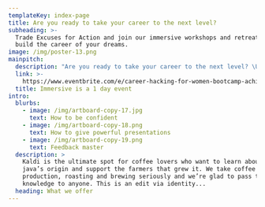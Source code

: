 ```yaml
---
templateKey: index-page
title: Are you ready to take your career to the next level?
subheading: >-
  Trade Excuses for Action and join our immersive workshops and retreats to
  build the career of your dreams.
image: /img/poster-13.png
mainpitch:
  description: "Are you ready to take your career to the next level? \U0001F914\nTrade Excuses for Action and join our immersive retreat to build the career of your dreams.\n\nThe Career Hacking Immersive is a 1 day event on November 30th, 2019 in Barcelona dedicated to helping you develop the tools necessary to build the career of your dreams.This event offers you a life transformation and immersion you can’t experience in our monthly meetup sessions.*Spots are limited as we want to keep the group intimate. First come first serve."
  link: >-
    https://www.eventbrite.com/e/career-hacking-for-women-bootcamp-achieve-your-career-ambitions-tickets-74795771165
  title: Immersive is a 1 day event
intro:
  blurbs:
    - image: /img/artboard-copy-17.jpg
      text: How to be confident
    - image: /img/artboard-copy-18.png
      text: How to give powerful presentations
    - image: /img/artboard-copy-19.png
      text: Feedback master
  description: >
    Kaldi is the ultimate spot for coffee lovers who want to learn about their
    java’s origin and support the farmers that grew it. We take coffee
    production, roasting and brewing seriously and we’re glad to pass that
    knowledge to anyone. This is an edit via identity...
  heading: What we offer
---
```


